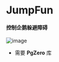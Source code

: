 # JumpFun

#### 控制企鹅躲避障碍
 
![image](https://github.com/user-attachments/assets/db4c7da7-bd9e-46d9-9aab-a349f53bcb9f)

* 需要 **PgZero** 库
